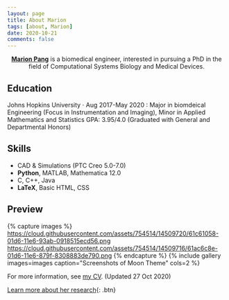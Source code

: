 ```yaml
---
layout: page
title: About Marion
tags: [about, Marion]
date: 2020-10-21
comments: false
---
```

    
<center><a href="http://gnaprs.github.io"><b>Marion Pang</b></a> is a biomedical engineer, interested in pursuing a PhD in the field of Computational Systems Biology and Medical Devices.</center>

## Education
Johns Hopkins University $\cdot$ Aug 2017-May 2020 
: Major in biomdeical Engineering (Focus in Instrumentation and Imaging), Minor in Applied Mathematics and Statistics
GPA: 3.95/4.0 (Graduated with General and Departmental Honors)

## Skills
* CAD & Simulations (PTC Creo 5.0-7.0)
* <b>Python</b>, MATLAB, Mathematica 12.0
* C, C++, Java
* <b>LaTeX</b>, Basic HTML, CSS

## Preview

{% capture images %}
    https://cloud.githubusercontent.com/assets/754514/14509720/61c61058-01d6-11e6-93ab-0918515ecd56.png
    https://cloud.githubusercontent.com/assets/754514/14509716/61ac6c8e-01d6-11e6-879f-8308883de790.png
{% endcapture %}
{% include gallery images=images caption="Screenshots of Moon Theme" cols=2 %}

For more information, see [my CV]({{site.url}}/_site/assets/cv/mydoc.pdf). (Updated 27 Oct 2020)
      
[Learn more about her research](https://github.com/TaylanTatli/Moon){: .btn}
